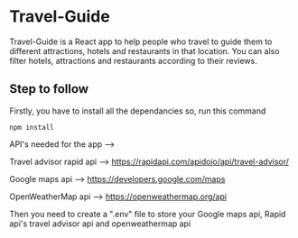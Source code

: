 
# Travel-Guide

Travel-Guide is a React app to help people who travel to guide them to different attractions, hotels and restaurants in that location. You can also filter hotels, attractions and restaurants according to their reviews.

## Step to follow
Firstly, you have to install all the dependancies so, run this command
    
    npm install

API's needed for the app -->

Travel advisor rapid api --> https://rapidapi.com/apidojo/api/travel-advisor/

Google maps api --> https://developers.google.com/maps

OpenWeatherMap api --> https://openweathermap.org/api


Then you need to create a ".env" file to store your Google maps api, Rapid api's travel advisor api and openweathermap api